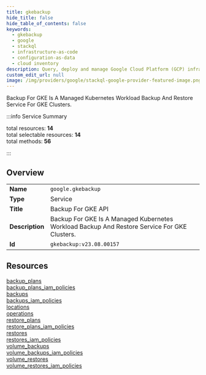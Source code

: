 ```yaml
---
title: gkebackup
hide_title: false
hide_table_of_contents: false
keywords:
  - gkebackup
  - google
  - stackql
  - infrastructure-as-code
  - configuration-as-data
  - cloud inventory
description: Query, deploy and manage Google Cloud Platform (GCP) infrastructure and resources using SQL
custom_edit_url: null
image: /img/providers/google/stackql-google-provider-featured-image.png
---
```

Backup For GKE Is A Managed Kubernetes Workload Backup And Restore Service For GKE Clusters.  
    
:::info Service Summary

<div class="row">
<div class="providerDocColumn">
<span>total resources:&nbsp;<b>14</b></span><br />
<span>total selectable resources:&nbsp;<b>14</b></span><br />
<span>total methods:&nbsp;<b>56</b></span><br />
</div>
</div>

:::

## Overview
<table><tbody>
<tr><td><b>Name</b></td><td><code>google.gkebackup</code></td></tr>
<tr><td><b>Type</b></td><td>Service</td></tr>
<tr><td><b>Title</b></td><td>Backup For GKE API</td></tr>
<tr><td><b>Description</b></td><td>Backup For GKE Is A Managed Kubernetes Workload Backup And Restore Service For GKE Clusters.</td></tr>
<tr><td><b>Id</b></td><td><code>gkebackup:v23.08.00157</code></td></tr>
</tbody></table>

## Resources
<div class="row">
<div class="providerDocColumn">
<a href="/providers/google/gkebackup/backup_plans/">backup_plans</a><br />
<a href="/providers/google/gkebackup/backup_plans_iam_policies/">backup_plans_iam_policies</a><br />
<a href="/providers/google/gkebackup/backups/">backups</a><br />
<a href="/providers/google/gkebackup/backups_iam_policies/">backups_iam_policies</a><br />
<a href="/providers/google/gkebackup/locations/">locations</a><br />
<a href="/providers/google/gkebackup/operations/">operations</a><br />
<a href="/providers/google/gkebackup/restore_plans/">restore_plans</a><br />
</div>
<div class="providerDocColumn">
<a href="/providers/google/gkebackup/restore_plans_iam_policies/">restore_plans_iam_policies</a><br />
<a href="/providers/google/gkebackup/restores/">restores</a><br />
<a href="/providers/google/gkebackup/restores_iam_policies/">restores_iam_policies</a><br />
<a href="/providers/google/gkebackup/volume_backups/">volume_backups</a><br />
<a href="/providers/google/gkebackup/volume_backups_iam_policies/">volume_backups_iam_policies</a><br />
<a href="/providers/google/gkebackup/volume_restores/">volume_restores</a><br />
<a href="/providers/google/gkebackup/volume_restores_iam_policies/">volume_restores_iam_policies</a><br />
</div>
</div>
